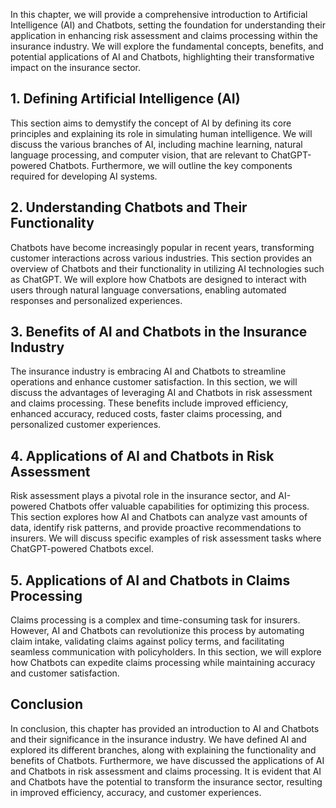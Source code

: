 
In this chapter, we will provide a comprehensive introduction to Artificial Intelligence (AI) and Chatbots, setting the foundation for understanding their application in enhancing risk assessment and claims processing within the insurance industry. We will explore the fundamental concepts, benefits, and potential applications of AI and Chatbots, highlighting their transformative impact on the insurance sector.

## 1\. Defining Artificial Intelligence (AI)

This section aims to demystify the concept of AI by defining its core principles and explaining its role in simulating human intelligence. We will discuss the various branches of AI, including machine learning, natural language processing, and computer vision, that are relevant to ChatGPT-powered Chatbots. Furthermore, we will outline the key components required for developing AI systems.

## 2\. Understanding Chatbots and Their Functionality

Chatbots have become increasingly popular in recent years, transforming customer interactions across various industries. This section provides an overview of Chatbots and their functionality in utilizing AI technologies such as ChatGPT. We will explore how Chatbots are designed to interact with users through natural language conversations, enabling automated responses and personalized experiences.

## 3\. Benefits of AI and Chatbots in the Insurance Industry

The insurance industry is embracing AI and Chatbots to streamline operations and enhance customer satisfaction. In this section, we will discuss the advantages of leveraging AI and Chatbots in risk assessment and claims processing. These benefits include improved efficiency, enhanced accuracy, reduced costs, faster claims processing, and personalized customer experiences.

## 4\. Applications of AI and Chatbots in Risk Assessment

Risk assessment plays a pivotal role in the insurance sector, and AI-powered Chatbots offer valuable capabilities for optimizing this process. This section explores how AI and Chatbots can analyze vast amounts of data, identify risk patterns, and provide proactive recommendations to insurers. We will discuss specific examples of risk assessment tasks where ChatGPT-powered Chatbots excel.

## 5\. Applications of AI and Chatbots in Claims Processing

Claims processing is a complex and time-consuming task for insurers. However, AI and Chatbots can revolutionize this process by automating claim intake, validating claims against policy terms, and facilitating seamless communication with policyholders. In this section, we will explore how Chatbots can expedite claims processing while maintaining accuracy and customer satisfaction.

## Conclusion

In conclusion, this chapter has provided an introduction to AI and Chatbots and their significance in the insurance industry. We have defined AI and explored its different branches, along with explaining the functionality and benefits of Chatbots. Furthermore, we have discussed the applications of AI and Chatbots in risk assessment and claims processing. It is evident that AI and Chatbots have the potential to transform the insurance sector, resulting in improved efficiency, accuracy, and customer experiences.
